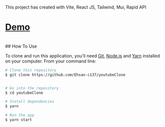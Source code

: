 This project has created with Vite, React JS, Tailwind, Mui, Rapid API

<h1><a href='https://youtube-lilac-six.vercel.app/'>Demo</a> </h1>
<br/>
## How To Use

To clone and run this application, you'll need [Git](https://git-scm.com), [Node.js](https://nodejs.org/en/download/) and [Yarn](https://classic.yarnpkg.com/lang/en/docs/install/) installed on your computer. From your command line:

```bash
# Clone this repository
$ git clone https://github.com/Ehsan-c137/youtubeClone


# Go into the repository
$ cd youtubeClone

# Install dependencies
$ yarn

# Run the app
$ yarn start
```
